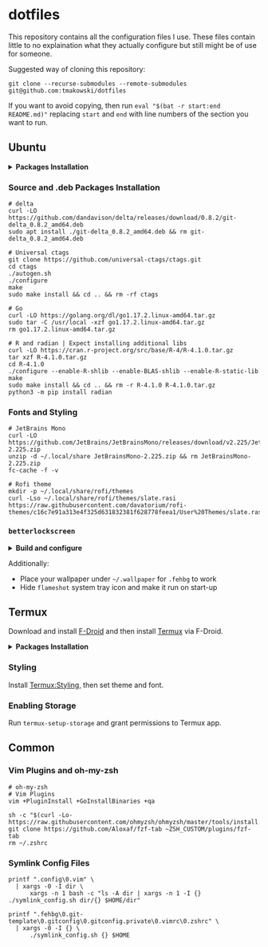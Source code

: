 # dotfiles

This repository contains all the configuration files I use. These files contain
little to no explaination what they actually configure but still might be of use
for someone.

Suggested way of cloning this repository:
```
git clone --recurse-submodules --remote-submodules git@github.com:tmakowski/dotfiles
```

If you want to avoid copying, then run `eval "$(bat -r start:end README.md)"`
replacing `start` and `end` with line numbers of the section you want to run.

## Ubuntu
<details>
<summary><strong>Packages Installation</strong></summary>
<pre><code>sudo apt update
sudo apt install -y \
  asciinema \
  autorandr \
  bat \
  blueman \
  build-essential \
  ctags \
  curl \
  discord \
  entr \
  feh \
  firefox \
  flameshot \
  fzf \
  gimp \
  git \
  htop \
  hugo \
  i3 \
  i3status \
  jq \
  kazam \
  kitty \
  moreutils \
  mpv \
  ncdu \
  pandoc \
  pavucontrol \
  python3 \
  ripgrep \
  rofi \
  sqlite3 \
  steam \
  telegram-desktop \
  tree \
  unzip \
  vim-gtk \
  wine-stable \
  zip \
  zsh
python3 -m pip install \
  Commitizen \
  i3-workspace-names-daemon
</code></pre>
</details>

### Source and .deb Packages Installation</strong></summary>
```
# delta
curl -LO https://github.com/dandavison/delta/releases/download/0.8.2/git-delta_0.8.2_amd64.deb
sudo apt install ./git-delta_0.8.2_amd64.deb && rm git-delta_0.8.2_amd64.deb

# Universal ctags
git clone https://github.com/universal-ctags/ctags.git
cd ctags
./autogen.sh
./configure
make
sudo make install && cd .. && rm -rf ctags

# Go
curl -LO https://golang.org/dl/go1.17.2.linux-amd64.tar.gz
sudo tar -C /usr/local -xzf go1.17.2.linux-amd64.tar.gz
rm go1.17.2.linux-amd64.tar.gz

# R and radian | Expect installing additional libs
curl -LO https://cran.r-project.org/src/base/R-4/R-4.1.0.tar.gz
tar xzf R-4.1.0.tar.gz
cd R-4.1.0
./configure --enable-R-shlib --enable-BLAS-shlib --enable-R-static-lib
make
sudo make install && cd .. && rm -r R-4.1.0 R-4.1.0.tar.gz
python3 -m pip install radian
```

### Fonts and Styling
```
# JetBrains Mono
curl -LO https://github.com/JetBrains/JetBrainsMono/releases/download/v2.225/JetBrainsMono-2.225.zip
unzip -d ~/.local/share JetBrainsMono-2.225.zip && rm JetBrainsMono-2.225.zip
fc-cache -f -v

# Rofi theme
mkdir -p ~/.local/share/rofi/themes
curl -Lso ~/.local/share/rofi/themes/slate.rasi https://raw.githubusercontent.com/davatorium/rofi-themes/c16c7e91a313e4f325d631832381f628778feea1/User%20Themes/slate.rasi
```

### `betterlockscreen`
<details>
<summary><strong>Build and configure</strong></summary>
<pre><code>sudo apt install -y \
  autoconf \
  gcc \
  make \
  pkg-config \
  libpam0g-dev \
  libcairo2-dev \
  libfontconfig1-dev \
  libxcb-composite0-dev \
  libev-dev \
  libx11-xcb-dev \
  libxcb-xkb-dev \
  libxcb-xinerama0-dev \
  libxcb-randr0-dev \
  libxcb-image0-dev \
  libxcb-util-dev \
  libxcb-xrm-dev \
  libxcb-xtest0-dev \
  libxkbcommon-dev \
  libxkbcommon-x11-dev \
  libjpeg-dev
git clone https://github.com/Raymo111/i3lock-color
cd i3lock-color
./install-i3lock-color.sh && cd .. && rm -rf i3lock-color
git clone https://github.com/betterlockscreen/betterlockscreen
cd betterlockscreen
./install.sh && cd .. && rm -rf i3lock-color
betterlockscreen -u ~/.wallpaper --fx dimblur
</code></pre>
</details>

Additionally:
* Place your wallpaper under `~/.wallpaper` for `.fehbg` to work
* Hide `flameshot` system tray icon and make it run on start-up

## Termux
Download and install [F-Droid](https://f-droid.org/) and then install
[Termux](https://f-droid.org/packages/com.termux/) via F-Droid.

<details>
<summary><strong>Packages Installation</strong></summary>
<pre><code>pkg install \
  asciinema \
  bat \
  build-essential \
  ctags \
  curl \
  entr \
  fzf \
  git \
  git-delta \
  golang \
  hugo \
  jq \
  moreutils \
  openssh \
  ripgrep \
  sqlite3 \
  tree \
  unzip \
  vim \
  zsh
</code></pre>
</details>

### Styling
Install [Termux:Styling](https://f-droid.org/packages/com.termux.styling/),
then set theme and font.

### Enabling Storage
Run `termux-setup-storage` and grant permissions to Termux app.

## Common
### Vim Plugins and oh-my-zsh
```
# oh-my-zsh
# Vim Plugins
vim +PluginInstall +GoInstallBinaries +qa

sh -c "$(curl -Lo- https://raw.githubusercontent.com/ohmyzsh/ohmyzsh/master/tools/install.sh)"
git clone https://github.com/Aloxaf/fzf-tab ~ZSH_CUSTOM/plugins/fzf-tab
rm ~/.zshrc
```

### Symlink Config Files
```
printf ".config\0.vim" \
  | xargs -0 -I dir \
      xargs -n 1 bash -c "ls -A dir | xargs -n 1 -I {} ./symlink_config.sh dir/{} $HOME/dir"

printf ".fehbg\0.git-template\0.gitconfig\0.gitconfig.private\0.vimrc\0.zshrc" \
  | xargs -0 -I {} \
      ./symlink_config.sh {} $HOME
```
